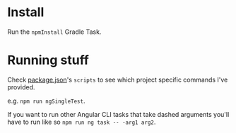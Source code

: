 # Install
Run the `npmInstall` Gradle Task.

# Running stuff
Check [package.json](./src/package.json)'s `scripts` to see which project specific commands I've provided.

e.g. `npm run ngSingleTest`.

If you want to run other Angular CLI tasks that take dashed arguments you'll have to run like so `npm run ng task -- -arg1 arg2`.